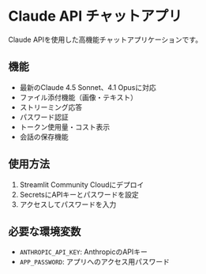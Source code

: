 ﻿# Claude API チャットアプリ

Claude APIを使用した高機能チャットアプリケーションです。

## 機能

- 最新のClaude 4.5 Sonnet、4.1 Opusに対応
- ファイル添付機能（画像・テキスト）
- ストリーミング応答
- パスワード認証
- トークン使用量・コスト表示
- 会話の保存機能

## 使用方法

1. Streamlit Community Cloudにデプロイ
2. SecretsにAPIキーとパスワードを設定
3. アクセスしてパスワードを入力

## 必要な環境変数

- `ANTHROPIC_API_KEY`: AnthropicのAPIキー
- `APP_PASSWORD`: アプリへのアクセス用パスワード